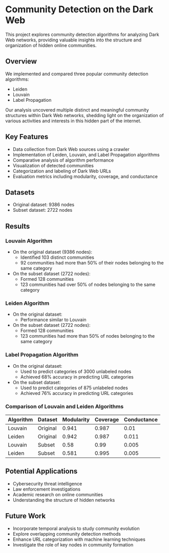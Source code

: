 
# Community Detection on the Dark Web

This project explores community detection algorithms for analyzing Dark Web networks, providing valuable insights into the structure and organization of hidden online communities.

## Overview

We implemented and compared three popular community detection algorithms:
- Leiden
- Louvain 
- Label Propagation

Our analysis uncovered multiple distinct and meaningful community structures within Dark Web networks, shedding light on the organization of various activities and interests in this hidden part of the internet.

## Key Features

- Data collection from Dark Web sources using a crawler
- Implementation of Leiden, Louvain, and Label Propagation algorithms
- Comparative analysis of algorithm performance
- Visualization of detected communities
- Categorization and labeling of Dark Web URLs
- Evaluation metrics including modularity, coverage, and conductance

## Datasets

- Original dataset: 9386 nodes
- Subset dataset: 2722 nodes

## Results

### Louvain Algorithm
- On the original dataset (9386 nodes):
  - Identified 103 distinct communities
  - 92 communities had more than 50% of their nodes belonging to the same category
- On the subset dataset (2722 nodes):
  - Formed 128 communities
  - 123 communities had over 50% of nodes belonging to the same category

### Leiden Algorithm
- On the original dataset:
  - Performance similar to Louvain
- On the subset dataset (2722 nodes):
  - Formed 128 communities
  - 123 communities had more than 50% of nodes belonging to the same category

### Label Propagation Algorithm
- On the original dataset:
  - Used to predict categories of 3000 unlabeled nodes
  - Achieved 68% accuracy in predicting URL categories
- On the subset dataset:
  - Used to predict categories of 875 unlabeled nodes
  - Achieved 76% accuracy in predicting URL categories

### Comparison of Louvain and Leiden Algorithms

| Algorithm | Dataset  | Modularity | Coverage | Conductance |
|-----------|----------|------------|----------|-------------|
| Louvain   | Original | 0.941      | 0.987    | 0.01        |
| Leiden    | Original | 0.942      | 0.987    | 0.011       |
| Louvain   | Subset   | 0.58       | 0.99     | 0.005       |
| Leiden    | Subset   | 0.581      | 0.995    | 0.005       |

## Potential Applications

- Cybersecurity threat intelligence
- Law enforcement investigations
- Academic research on online communities
- Understanding the structure of hidden networks

## Future Work

- Incorporate temporal analysis to study community evolution
- Explore overlapping community detection methods
- Enhance URL categorization with machine learning techniques
- Investigate the role of key nodes in community formation



